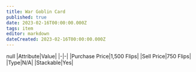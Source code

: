 ```yaml
---
title: War Goblin Card
published: true
date: 2023-02-16T00:00:00.000Z
tags: item
editor: markdown
dateCreated: 2023-02-16T00:00:00.000Z
---
```


null
|Attribute|Value|
|-|-|
|Purchase Price|1,500 Flips|
|Sell Price|750 Flips|
|Type|N/A|
|Stackable|Yes|

